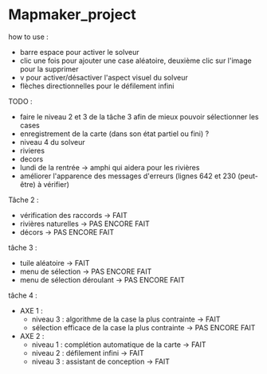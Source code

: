 # Mapmaker_project

how to use :
- barre espace pour activer le solveur 
- clic une fois pour ajouter une case aléatoire, deuxième clic sur l'image pour la supprimer
- v pour activer/désactiver l'aspect visuel du solveur
- flèches directionnelles pour le défilement infini
  
TODO : 
- faire le niveau 2 et 3 de la tâche 3 afin de mieux pouvoir sélectionner les cases
- enregistrement de la carte (dans son état partiel ou fini) ? 
- niveau 4 du solveur
- rivieres
- decors
- lundi de la rentrée -> amphi qui aidera pour les rivières
- améliorer l'apparence des messages d'erreurs (lignes 642 et 230 (peut-être) à vérifier)


Tâche 2 :
- vérification des raccords -> FAIT
- rivières naturelles -> PAS ENCORE FAIT
- décors ->  PAS ENCORE FAIT

tâche 3 :
  - tuile aléatoire -> FAIT
  - menu de sélection -> PAS ENCORE FAIT
  - menu de sélection déroulant -> PAS ENCORE FAIT 
 
tâche 4 :

 - AXE 1 :
    - niveau 3 : algorithme de la case la plus contrainte -> FAIT 
    - sélection efficace de la case la plus contrainte -> PAS ENCORE FAIT
-  AXE 2 :
    - niveau 1 : complétion automatique de la carte -> FAIT
    - niveau 2 : défilement infini -> FAIT 
    - niveau 3 : assistant de conception -> FAIT 

